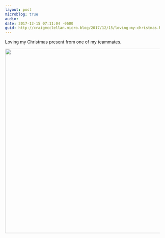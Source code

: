 ```yaml
---
layout: post
microblog: true
audio: 
date: 2017-12-15 07:11:04 -0600
guid: http://craigmcclellan.micro.blog/2017/12/15/loving-my-christmas.html
---
```

Loving my Christmas present from one of my teammates. 

<img src="http://craigmcclellan.com/uploads/2017/15b86de549.jpg" width="600" height="600" />
